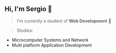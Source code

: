 ## Hi, I'm Sergio 👋

> I'm currently a student of **Web Development** 🔭

> Studies:
  + Microcomputer Systems and Network
  + Multi platform Application Development
